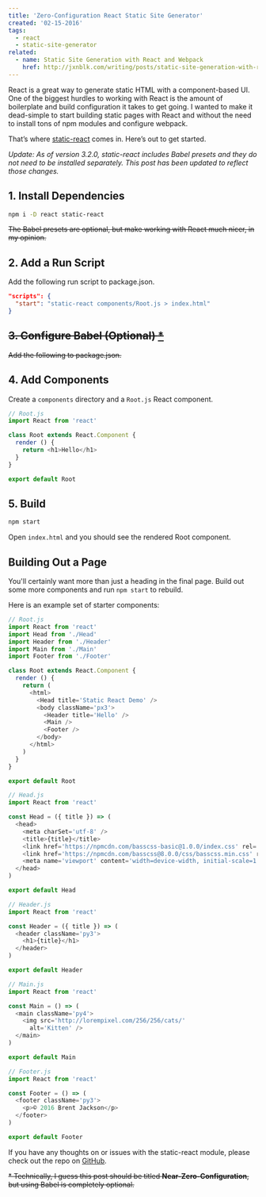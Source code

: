 ```yaml
---
title: 'Zero-Configuration React Static Site Generator'
created: '02-15-2016'
tags:
  - react
  - static-site-generator
related:
  - name: Static Site Generation with React and Webpack
    href: http://jxnblk.com/writing/posts/static-site-generation-with-react-and-webpack/
---
```


React is a great way to generate static HTML with a component-based UI.
One of the biggest hurdles to working with React is the amount of boilerplate and build configuration it takes to get going.
I wanted to make it dead-simple to start building static pages with React
and without the need to install tons of npm modules and configure webpack.

That’s where [static-react](https://github.com/jxnblk/static-react) comes in. Here’s out to get started.

*Update: As of version 3.2.0, static-react includes Babel presets and they do not need to be installed separately. This post has been updated to reflect those changes.*

## 1. Install Dependencies

```sh
npm i -D react static-react
```

~~The Babel presets are optional, but make working with React much nicer, in my opinion.~~

## 2. Add a Run Script

Add the following run script to package.json.

```json
"scripts": {
  "start": "static-react components/Root.js > index.html"
}
```

## ~~3. Configure Babel (Optional) [*](#1)~~

~~Add the following to package.json.~~

## 4. Add Components

Create a `components` directory and a `Root.js` React component.

```js
// Root.js
import React from 'react'

class Root extends React.Component {
  render () {
    return <h1>Hello</h1>
  }
}

export default Root
```

## 5. Build

```sh
npm start
```

Open `index.html` and you should see the rendered Root component.

## Building Out a Page

You'll certainly want more than just a heading in the final page.
Build out some more components and run `npm start` to rebuild.

Here is an example set of starter components:

```js
// Root.js
import React from 'react'
import Head from './Head'
import Header from './Header'
import Main from './Main'
import Footer from './Footer'

class Root extends React.Component {
  render () {
    return (
      <html>
        <Head title='Static React Demo' />
        <body className='px3'>
          <Header title='Hello' />
          <Main />
          <Footer />
        </body>
      </html>
    )
  }
}

export default Root
```

```js
// Head.js
import React from 'react'

const Head = ({ title }) => (
  <head>
    <meta charSet='utf-8' />
    <title>{title}</title>
    <link href='https://npmcdn.com/basscss-basic@1.0.0/index.css' rel='stylesheet' />
    <link href='https://npmcdn.com/basscss@8.0.0/css/basscss.min.css' rel='stylesheet' />
    <meta name='viewport' content='width=device-width, initial-scale=1' />
  </head>
)

export default Head
```

```js
// Header.js
import React from 'react'

const Header = ({ title }) => (
  <header className='py3'>
    <h1>{title}</h1>
  </header>
)

export default Header
```

```js
// Main.js
import React from 'react'

const Main = () => (
  <main className='py4'>
    <img src='http://lorempixel.com/256/256/cats/'
      alt='Kitten' />
  </main>
)

export default Main
```

```js
// Footer.js
import React from 'react'

const Footer = () => (
  <footer className='py3'>
    <p>© 2016 Brent Jackson</p>
  </footer>
)

export default Footer
```

If you have any thoughts on or issues with the static-react module, please check out the repo on [GitHub](https://github.com/jxnblk/static-react).


<p id="1" class="mt3 italic">
  <del>* Technically, I guess this post should be titled <b>Near-Zero-Configuration</b>, but using Babel is completely optional.</del>
</p>


